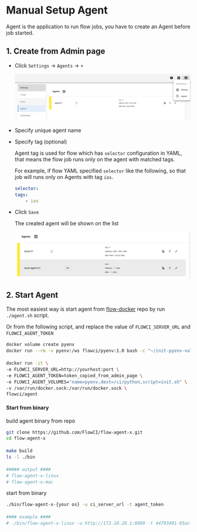 # Manual Setup Agent

Agent is the application to run flow jobs, you have to create an Agent before job started.

## 1. Create from Admin page

* Click `Settings` -> `Agents` -> `+`

    ![where_to_create_agent](./img/where_to_create_agent.png)

* Specify unique agent name
* Specify tag (optional)

    Agent tag is used for flow which has `selector` configuration in YAML, that means the flow job runs only on the agent with matched tags.

    For example, if flow YAML specified `selector` like the following, so that  job will runs only on Agents with tag `ios`.

    ```yaml
    selector:
    tags:
        - ios
    ```

* Click `Save`

    The created agent will be shown on the list

    ![agent status](./img/agent_status.png)

## 2. Start Agent

The most easiest way is start agent from [flow-docker](https://github.com/flowci/docker) repo by run `./agent.sh` script.

Or from the following script, and replace the value of `FLOWCI_SERVER_URL` and `FLOWCI_AGENT_TOKEN`

```bash
docker volume create pyenv
docker run --rm -v pyenv:/ws flowci/pyenv:1.0 bash -c "~/init-pyenv-volume.sh"

docker run -it \
-e FLOWCI_SERVER_URL=http://yourhost:port \
-e FLOWCI_AGENT_TOKEN=token_copied_from_admin_page \
-e FLOWCI_AGENT_VOLUMES="name=pyenv,dest=/ci/python,script=init.sh" \
-v /var/run/docker.sock:/var/run/docker.sock \
flowci/agent
```

#### Start from binary

build agent binary from repo

```bash
git clone https://github.com/FlowCI/flow-agent-x.git
cd flow-agent-x

make build
ls -l ./bin

##### output ####
# flow-agent-x-linux
# flow-agent-x-mac
```

start from binary

```bash
./bin/flow-agent-x-{your os} -u ci_server_url -t agent_token

#### example ####
# ./bin/flow-agent-x-linux -u http://172.10.20.1:8080 -t 44793491-03ac-4a3c-8c59-1f09b7c9d0e3
```
